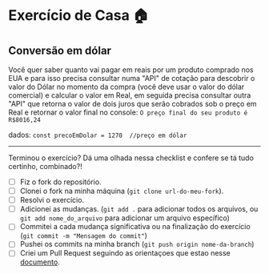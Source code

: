 # Exercício de Casa 🏠 

## Conversão em dólar

Você quer saber quanto vai pagar em reais por um produto comprado nos EUA e para isso precisa consultar numa "API" de cotação para descobrir o valor do Dólar no momento da compra (você deve usar o valor do dólar comercial) e calcular o valor em Real, em seguida precisa consultar outra "API" que retorna o valor de dois juros que serão cobrados sob o preço em Real e retornar o valor final no console: `O preço final do seu produto é R$8016,24`

dados:
  `const precoEmDolar = 1270  //preço em dólar`
  
---

Terminou o exercício? Dá uma olhada nessa checklist e confere se tá tudo certinho, combinado?!

- [ ] Fiz o fork do repositório.
- [ ] Clonei o fork na minha máquina (`git clone url-do-meu-fork`).
- [ ] Resolvi o exercício.
- [ ] Adicionei as mudanças. (`git add .` para adicionar todos os arquivos, ou `git add nome_do_arquivo` para adicionar um arquivo específico)
- [ ] Commitei a cada mudança significativa ou na finalização do exercício (`git commit -m "Mensagem do commit"`)
- [ ] Pushei os commits na minha branch (`git push origin nome-da-branch`)
- [ ] Criei um Pull Request seguindo as orientaçoes que estao nesse [documento](https://github.com/mflilian/repo-example/blob/main/exercicios/para-casa/instrucoes-pull-request.md).
